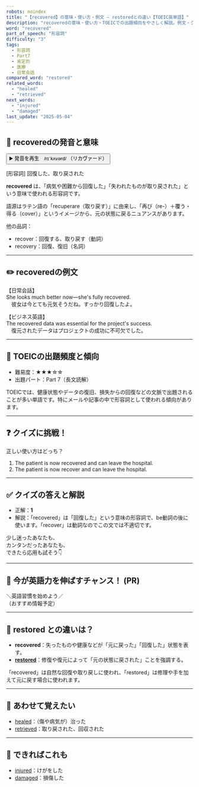 ```yaml
---
robots: noindex
title: "【recovered】の意味・使い方・例文 ― restoredとの違い【TOEIC英単語】"
description: "recoveredの意味・使い方・TOEICでの出題傾向をやさしく解説。例文・クイズ付きでrestoredとの違いもわかりやすく学べます。"
word: "recovered"
part_of_speech: "形容詞"
difficulty: "3"
tags:
  - 形容詞
  - Part7
  - 肯定的
  - 医療
  - 日常会話
compared_word: "restored"
related_words:
  - "healed"
  - "retrieved"
next_words:
  - "injured"
  - "damaged"
last_update: "2025-05-04"
---
```


## 🔰 recoveredの発音と意味

<button class="play-audio" onclick="playTTS('recovered')">
  <span class="play-audio-main">
    ▶️ 発音を再生　/rɪˈkʌvərd/
  </span>
  <span class="play-audio-sub">
    （リカヴァード）
  </span>
</button>

[形容詞] 回復した、取り戻された

**recovered** は、「病気や困難から回復した」「失われたものが取り戻された」という意味で使われる形容詞です。

語源はラテン語の「recuperare（取り戻す）」に由来し、「再び（re-）＋覆う・得る（cover）」というイメージから、元の状態に戻るニュアンスがあります。

他の品詞：  
- recover：回復する、取り戻す（動詞）
- recovery：回復、復旧（名詞）

---

## ✏️ recoveredの例文

【日常会話】  
She looks much better now—she's fully recovered.  
　彼女は今とても元気そうだね。すっかり回復したよ。

【ビジネス英語】  
The recovered data was essential for the project's success.  
　復元されたデータはプロジェクトの成功に不可欠でした。

---

## 🎯 TOEICの出題頻度と傾向

- 難易度：★★★☆☆
- 出題パート：Part 7（長文読解）

TOEICでは、健康状態やデータの復旧、損失からの回復などの文脈で出題されることが多い単語です。特にメールや記事の中で形容詞として使われる傾向があります。

---

## ❓ クイズに挑戦！

正しい使い方はどっち？

1. The patient is now recovered and can leave the hospital.  
2. The patient is now recover and can leave the hospital.

---

## ✅ クイズの答えと解説

- 正解：**1**
- 解説：「recovered」は「回復した」という意味の形容詞で、be動詞の後に使います。「recover」は動詞なのでこの文では不適切です。

少し迷ったあなたも、  
カンタンだったあなたも、  
できたら応用も試そう👇️

---

## 🚀 今が英語力を伸ばすチャンス！ (PR)

<div class="info-center">
＼英語習慣を始めよう／<br>  
（おすすめ情報予定）
</div>

---

## 🤔  restored との違いは？

- **recovered**：失ったものや健康などが「元に戻った」「回復した」状態を表す。
- **[restored](/restored)**：修復や復元によって「元の状態に戻された」ことを強調する。

「recovered」は自然な回復や取り戻しに使われ、「restored」は修理や手を加えて元に戻す場合に使われます。

---

## 🧩 あわせて覚えたい

- [healed](/healed)：（傷や病気が）治った
- [retrieved](/retrieved)：取り戻された、回収された

---

## 📖 できればこれも

- [injured](/injured)：けがをした
- [damaged](/damaged)：損傷した

<!-- cvid: aid44_bid13 -->
